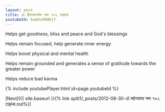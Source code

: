 ```yaml
---
layout: post
title: ॐ हिरण्यगर्भाय नमः १०८ टाइम्स
youtubeId: kwAXuVRH6jY
---
```

 
 
Helps get goodness, bliss and peace and God's blessings
 
Helps remain focused, help generate inner energy 
 
Helps boost physical and mental health 
 
Helps remain grounded and generates a sense of gratitude towards the greater power 
 
Helps reduce bad karma
 
 
 
 


{% include youtubePlayer.html id=page.youtubeId %}
 
[Next]({{ site.baseurl }}{% link  split1/_posts/2012-08-30-ॐ महेज्याया नमः १०८ टाइम्स.md%})
 
